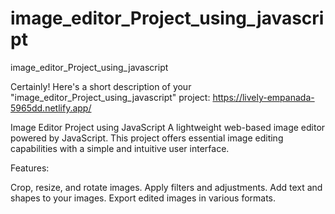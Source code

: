# image_editor_Project_using_javascript
image_editor_Project_using_javascript

Certainly! Here's a short description of your "image_editor_Project_using_javascript" project: https://lively-empanada-5965dd.netlify.app/

Image Editor Project using JavaScript A lightweight web-based image editor powered by JavaScript. This project offers essential image editing capabilities with a simple and intuitive user interface.

Features:

Crop, resize, and rotate images. Apply filters and adjustments. Add text and shapes to your images. Export edited images in various formats.
